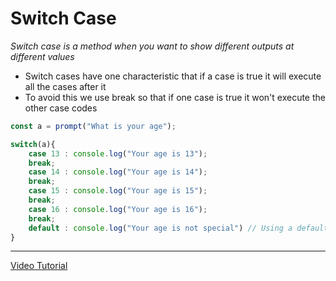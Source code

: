 # Switch Case
_Switch case is a method when you want to show different outputs at different values_

* Switch cases have one characteristic that if a case is true it will execute all the cases after it 
* To avoid this we use break so that if one case is true it won't execute the other case codes

``` javascript
const a = prompt("What is your age");

switch(a){
    case 13 : console.log("Your age is 13");
    break; 
    case 14 : console.log("Your age is 14");
    break;
    case 15 : console.log("Your age is 15");
    break;
    case 16 : console.log("Your age is 16");
    break;
    default : console.log("Your age is not special") // Using a default case is highly recommended
}
```
***
[Video Tutorial](https://youtu.be/0P_YvC6Gg0c?si=zau7sb2WYvfSCLIT)
